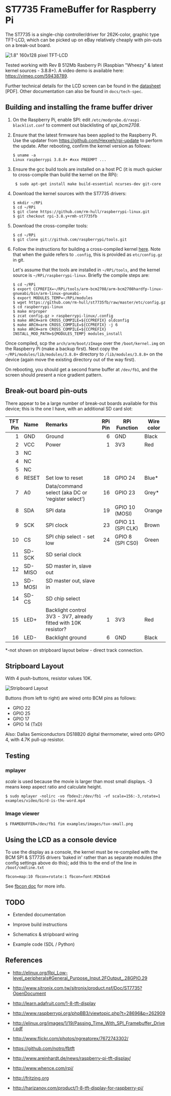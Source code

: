 ST7735 FrameBuffer for Raspberry Pi
===================================

The ST7735 is a single-chip controller/driver for 262K-color, graphic type 
TFT-LCD, which can be picked up on eBay relatively cheaply with pin-outs on
a break-out board.

![1.8" 160x128 pixel TFT-LCD](http://www.adafruit.com/adablog/wp-content/uploads/2011/12/window-57.jpg)

Tested working with Rev B 512Mb Rasberry Pi (Raspbian "Wheezy" & latest kernel sources - 3.8.8+). 
A video demo is available here: https://vimeo.com/59438789.

Further technical details for the LCD screen can be found in the 
[datasheet](https://raw.github.com/rm-hull/st7735-fb/master/doc/tech-spec/datasheet.pdf) [PDF]. Other documentation
can also be found in `docs/tech-spec`.

Building and installing the frame buffer driver
-----------------------------------------------
1. On the Raspberry Pi, enable SPI: edit `/etc/modprobe.d/raspi-blacklist.conf`
   to comment out blacklisting of _spi_bcm2708_.

2. Ensure that the latest firmware has been applied to the Raspberry Pi. Use the updater from
   https://github.com/Hexxeh/rpi-update to perform the update. After rebooting, confirm the
   kernel version as follows:

    ```
    $ uname -a
    Linux raspberrypi 3.8.8+ #xxx PREEMPT ...
    ```

3. Ensure the gcc build tools are installed on a host PC (it is much
   quicker to cross-compile than build the kernel on the RPi): 

    ```
     $ sudo apt-get install make build-essential ncurses-dev git-core
     ```
     
4. Download the kernel sources with the ST7735 drivers:

    ```
    $ mkdir ~/RPi
    $ cd ~/RPi
    $ git clone https://github.com/rm-hull/raspberrypi-linux.git
    $ git checkout rpi-3.8.y+rmh-st7735fb
    ```

5. Download the cross-compiler tools:

    ```
    $ cd ~/RPi
    $ git clone git://github.com/raspberrypi/tools.git
    ```

6. Follow the instructions for building a cross-compiled kernel [here](http://elinux.org/RPi_Kernel_Compilation).
   Note that when the guide refers to `.config`, this is provided as `etc/config.gz` in git.

   Let's assume that the tools are installed in `~/RPi/tools`, and the kernel source is `~/RPi/raspberrypi-linux`. 
   Briefly the compile steps are: 

    ```
    $ cd ~/RPi
    $ export CCPREFIX=~/RPi/tools/arm-bcm2708/arm-bcm2708hardfp-linux-gnueabi/bin/arm-linux-gnueabi-
    $ export MODULES_TEMP=~/RPi/modules
    $ wget https://github.com/rm-hull/st7735fb/raw/master/etc/config.gz
    $ cd raspberrypi-linux
    $ make mrproper
    $ zcat config.gz > raspberrypi-linux/.config
    $ make ARCH=arm CROSS_COMPILE=${CCPREFIX} oldconfig
    $ make ARCH=arm CROSS_COMPILE=${CCPREFIX} -j 6
    $ make ARCH=arm CROSS_COMPILE=${CCPREFIX} INSTALL_MOD_PATH=${MODULES_TEMP} modules_install
    ```

Once compiled, scp the `arch/arm/boot/zImage` over the `/boot/kernel.img` on the Raspberry Pi (make a backup first). 
Next copy the `~/RPi/modules/lib/modules/3.8.8+` directory to `/lib/modules/3.8.8+` on the device (again move the
existing directory out of the way first).

On rebooting, you should get a second frame buffer at `/dev/fb1`, and the screen should present a nice gradient pattern. 

Break-out board pin-outs
------------------------
There appear to be a large number of break-out boards available for this device; this is the one 
I have, with an additional SD card slot:

| TFT Pin | Name | Remarks | RPi Pin | RPi Function | Wire color |
|--------:|:-----|:--------|--------:|--------------|------------|
| 1 | GND | Ground | 6 | GND | Black |
| 2 | VCC | Power | 1 | 3V3 | Red |
| 3 | NC | | | | |
| 4 | NC | | | | |
| 5 | NC | | | | |
| 6 | RESET | Set low to reset | 18 | GPIO 24 | Blue* |
| 7 | A0 | Data/command select (aka DC or 'register select') | 16 | GPIO 23 | Grey* |
| 8 | SDA | SPI data | 19 | GPIO 10 (MOSI) | Orange |
| 9 | SCK | SPI clock | 23 | GPIO 11 (SPI CLK) | Brown |
| 10 | CS | SPI chip select - set low | 24 | GPIO 8 (SPI CS0) | Green |
| 11 | SD-SCK | SD serial clock | | ||
| 12 | SD-MISO | SD master in, slave out | | ||
| 13 | SD-MOSI | SD master out, slave in | | ||
| 14 | SD-CS | SD chip select | | ||
| 15 | LED+ | Backlight control 3V3 - 3V7, already fitted with 10K resistor? | 1 | 3V3 | Red |
| 16 | LED- | Backlight ground | 6 | GND | Black |

*-not shown on stripboard layout below - direct track connection.

Stripboard Layout
-----------------
With 4 push-buttons, resistor values 10K.

![Stripboard Layout](https://raw.github.com/rm-hull/st7735fb/master/doc/schematic_bb.png)

Buttons (from left to right) are wired onto BCM pins as follows:

* GPIO 22
* GPIO 25 
* GPIO 17
* GPIO 14 (TxD)

Also: Dallas Semiconductors DS18B20 digital thermometer, wired onto GPIO 4, with 4.7K pull-up resistor.

Testing
-------
### mplayer
_scale_ is used because the movie is larger than most small displays. -3 means keep aspect ratio and calculate height.

    $ sudo mplayer -nolirc -vo fbdev2:/dev/fb1 -vf scale=156:-3,rotate=1 examples/video/bird-is-the-word.mp4 

### Image viewer

    $ FRAMEBUFFER=/dev/fb1 fim examples/images/tux-small.png

Using the LCD as a console device
---------------------------------
To use the display as a console, the kernel must be re-compiled with the BCM SPI & ST7735 drivers 'baked in' 
rather than as separate modules (the config settings above do this); add this to the end of the line in 
`/boot/cmdline.txt`

    fbcon=map:10 fbcon=rotate:1 fbcon=font:MINI4x6

See [fbcon doc](http://www.mjmwired.net/kernel/Documentation/fb/fbcon.txt#72) for more info.

TODO
----
* Extended documentation

* Improve build instructions

* Schematics & stripboard wiring

* Example code (SDL / Python)

References
----------
* http://elinux.org/Rpi_Low-level_peripherals#General_Purpose_Input.2FOutput_.28GPIO.29

* http://www.sitronix.com.tw/sitronix/product.nsf/Doc/ST7735?OpenDocument

* http://learn.adafruit.com/1-8-tft-display

* http://www.raspberrypi.org/phpBB3/viewtopic.php?t=28696&p=262909

* http://elinux.org/images/1/19/Passing_Time_With_SPI_Framebuffer_Driver.pdf

* http://www.flickr.com/photos/ngreatorex/7672743302/

* https://github.com/notro/fbtft

* http://www.areinhardt.de/news/raspberry-pi-tft-display/

* http://www.whence.com/rpi/

* http://fritzing.org

* http://harizanov.com/product/1-8-tft-display-for-raspberry-pi/
